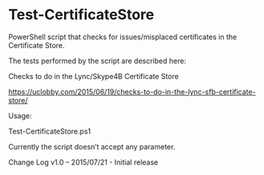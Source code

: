 # Test-CertificateStore
PowerShell script that checks for issues/misplaced certificates in the Certificate Store.

The tests performed by the script are described here:

Checks to do in the Lync/Skype4B Certificate Store

https://uclobby.com/2015/06/19/checks-to-do-in-the-lync-sfb-certificate-store/


Usage:

Test-CertificateStore.ps1

Currently the script doesn’t accept any parameter.

Change Log
v1.0 – 2015/07/21 - Initial release

